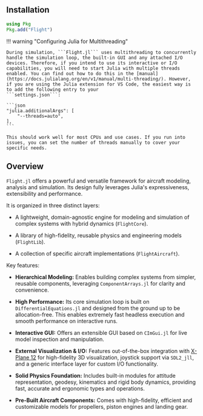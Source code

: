 ## Installation

```julia
using Pkg
Pkg.add("Flight")
```

!!! warning "Configuring Julia for Multithreading"

    During simulation, ```Flight.jl``` uses multithreading to concurrently handle the simulation loop, the built-in GUI and any attached I/O devices. Therefore, if you intend to use its interactive or I/O capabilities, you will need to start Julia with multiple threads enabled. You can find out how to do this in the [manual](https://docs.julialang.org/en/v1/manual/multi-threading/). However, if you are using the Julia extension for VS Code, the easiest way is to add the following entry to your
    ```settings.json```:

    ```json
    "julia.additionalArgs": [
        "--threads=auto",
    ],
    ```

    This should work well for most CPUs and use cases. If you run into issues, you can set the number of threads manually to cover your specific needs.

## Overview

`Flight.jl` offers a powerful and versatile framework for aircraft modeling, analysis and
simulation. Its design fully leverages Julia's expressiveness, extensibility and performance.

It is organized in three distinct layers:

- A lightweight, domain-agnostic engine for modeling and simulation of
  complex systems with hybrid dynamics (`FlightCore`).

- A library of high-fidelity, reusable physics and engineering models (`FlightLib`).

- A collection of specific aircraft implementations (`FlightAircraft`).

Key features:

*   **Hierarchical Modeling:** Enables building complex systems from simpler, reusable components,
    leveraging `ComponentArrays.jl` for clarity and convenience.

*   **High Performance:** Its core simulation loop is built on `DifferentialEquations.jl` and
    designed from the ground up to be allocation-free. This enables extremely fast headless execution and smooth performance on interactive runs.

*   **Interactive GUI:** Offers an extensible GUI based on `CImGui.jl` for live model
    inspection and manipulation.

*   **External Visualization & I/O:** Features out-of-the-box integration with [X-Plane
    12](https://www.x-plane.com/desktop/try-it/) for high-fidelity 3D visualization,
    joystick support via `SDL2_jll`, and a generic interface layer for custom I/O functionality.

*   **Solid Physics Foundation:** Includes built-in modules for attitude representation, geodesy, kinematics
    and rigid body dynamics, providing fast, accurate and ergonomic types and operations.

*   **Pre-Built Aircraft Components:** Comes with high-fidelity, efficient and customizable models for
    propellers, piston engines and landing gear.